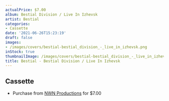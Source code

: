 ```yaml
---
actualPrice: $7.00
album: Bestial Division / Live In Izhevsk
artist: Bestial
categories:
- Cassette
date: '2021-06-26T15:23:19'
draft: false
images:
- /images/covers/bestial-bestial_division_-_live_in_izhevsk.png
inStock: true
thumbnailImage: /images/covers/bestial-bestial_division_-_live_in_izhevsk-thumb.png
title: Bestial - Bestial Division / Live In Izhevsk
---
```


## Cassette
* Purchase from [NWN Productions](http://shop.nwnprod.com/index.php?route=product/product&path=73&product_id=11148&sort=pd.name&order=ASC) for $7.00
